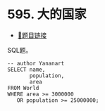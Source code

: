 # 595. 大的国家

- [🔗题目链接](https://leetcode-cn.com/problems/big-countries/)

SQL题。

```mysql
-- author Yananart
SELECT name,
       population,
       area
FROM World
WHERE area >= 3000000
   OR population >= 25000000;
```
